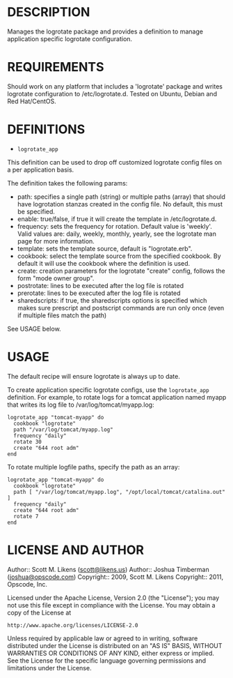 DESCRIPTION
====

Manages the logrotate package and provides a definition to manage application specific logrotate configuration.

REQUIREMENTS
====

Should work on any platform that includes a 'logrotate' package and writes logrotate configuration to /etc/logrotate.d. Tested on Ubuntu, Debian and Red Hat/CentOS.

DEFINITIONS
====

* ``logrotate_app``

This definition can be used to drop off customized logrotate config files on a per application basis.

The definition takes the following params:

* path: specifies a single path (string) or multiple paths (array) that should have logrotation stanzas created in the config file. No default, this must be specified.
* enable: true/false, if true it will create the template in /etc/logrotate.d.
* frequency: sets the frequency for rotation. Default value is 'weekly'. Valid values are: daily, weekly, monthly, yearly, see the logrotate man page for more information.
* template: sets the template source, default is "logrotate.erb".
* cookbook: select the template source from the specified cookbook. By default it will use the cookbook where the definition is used.
* create: creation parameters for the logrotate "create" config, follows the form "mode owner group".
* postrotate: lines to be executed after the log file is rotated
* prerotate: lines to be executed after the log file is rotated
* sharedscripts: if true, the sharedscripts options is specified which makes sure prescript and postscript commands are run only once (even if multiple files match the path)

See USAGE below.

USAGE
====

The default recipe will ensure logrotate is always up to date.

To create application specific logrotate configs, use the `logrotate_app` definition. For example, to rotate logs for a tomcat application named myapp that writes its log file to /var/log/tomcat/myapp.log:

    logrotate_app "tomcat-myapp" do
      cookbook "logrotate"
      path "/var/log/tomcat/myapp.log"
      frequency "daily"
      rotate 30
      create "644 root adm"
    end

To rotate multiple logfile paths, specify the path as an array:

    logrotate_app "tomcat-myapp" do
      cookbook "logrotate"
      path [ "/var/log/tomcat/myapp.log", "/opt/local/tomcat/catalina.out" ]
      frequency "daily"
      create "644 root adm"
      rotate 7
    end

LICENSE AND AUTHOR
====

Author:: Scott M. Likens (<scott@likens.us>)
Author:: Joshua Timberman (<joshua@opscode.com>)
Copyright:: 2009, Scott M. Likens
Copyright:: 2011, Opscode, Inc.

Licensed under the Apache License, Version 2.0 (the "License");
you may not use this file except in compliance with the License.
You may obtain a copy of the License at

    http://www.apache.org/licenses/LICENSE-2.0

Unless required by applicable law or agreed to in writing, software
distributed under the License is distributed on an "AS IS" BASIS,
WITHOUT WARRANTIES OR CONDITIONS OF ANY KIND, either express or implied.
See the License for the specific language governing permissions and
limitations under the License.
